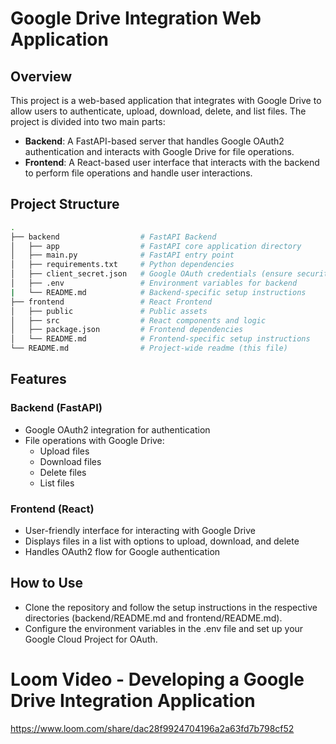# Google Drive Integration Web Application

## Overview
This project is a web-based application that integrates with Google Drive to allow users to authenticate, upload, download, delete, and list files. The project is divided into two main parts:

- **Backend**: A FastAPI-based server that handles Google OAuth2 authentication and interacts with Google Drive for file operations.
- **Frontend**: A React-based user interface that interacts with the backend to perform file operations and handle user interactions.

## Project Structure

```bash
.
├── backend                  # FastAPI Backend
│   ├── app                  # FastAPI core application directory
│   ├── main.py              # FastAPI entry point
│   ├── requirements.txt     # Python dependencies
│   ├── client_secret.json   # Google OAuth credentials (ensure security)
│   ├── .env                 # Environment variables for backend
|   └── README.md            # Backend-specific setup instructions
├── frontend                 # React Frontend
│   ├── public               # Public assets
│   ├── src                  # React components and logic
│   ├── package.json         # Frontend dependencies
│   └── README.md            # Frontend-specific setup instructions
└── README.md                # Project-wide readme (this file)
```

## Features

### Backend (FastAPI)
- Google OAuth2 integration for authentication
- File operations with Google Drive:
    - Upload files
    - Download files
    - Delete files
    - List files
### Frontend (React)
- User-friendly interface for interacting with Google Drive
- Displays files in a list with options to upload, download, and delete
- Handles OAuth2 flow for Google authentication

## How to Use
- Clone the repository and follow the setup instructions in the respective directories (backend/README.md and frontend/README.md).
- Configure the environment variables in the .env file and set up your Google Cloud Project for OAuth.

# Loom Video - Developing a Google Drive Integration Application

https://www.loom.com/share/dac28f9924704196a2a63fd7b798cf52
